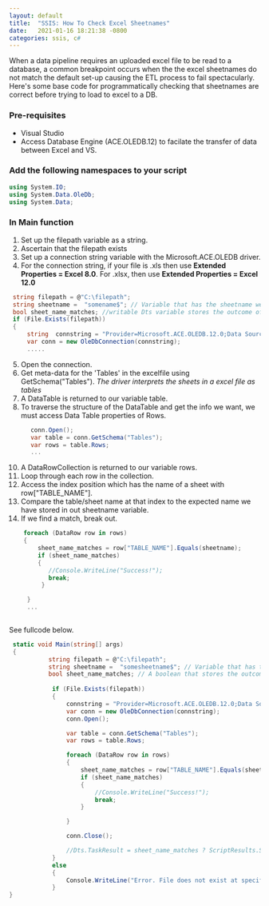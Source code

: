 ```yaml
---
layout: default
title:  "SSIS: How To Check Excel Sheetnames"
date:   2021-01-16 18:21:38 -0800
categories: ssis, c#
---
```


When a data pipeline requires an uploaded excel file to be read to a database, a common breakpoint occurs when the the excel sheetnames do not match the default set-up causing the ETL process to fail spectacularly. Here's some  base code for programmatically checking that sheetnames are correct before trying to load to excel to a DB. 

<!--more-->


### Pre-requisites
- Visual Studio
- Access Database Engine (ACE.OLEDB.12) to facilate the transfer of data between Excel and VS. 


### Add the following namespaces to your script
```C#
using System.IO;
using System.Data.OleDb;
using System.Data;
```

### In Main function
1. Set up the filepath variable as a string. 
2. Ascertain that the filepath exists 
3. Set up a connection string variable with the Microsoft.ACE.OLEDB driver.
4. For the connection string, if your file is .xls then use **Extended Properties = Excel 8.0**. For .xlsx,  then use **Extended Properties = Excel 12.0**


```C#
 string filepath = @"C:\filepath";
 string sheetname =  "somename$"; // Variable that has the sheetname we going to compare against; usually you can grab thisfrom Script task Dts variables
 bool sheet_name_matches; //writable Dts variable stores the outcome of our check
 if (File.Exists(filepath))
 {
     string  connstring = "Provider=Microsoft.ACE.OLEDB.12.0;Data Source=" + filepath + ";Extended Properties=Excel 12.0";
     var conn = new OleDbConnection(connstring);
     .....
 ```
 
 
 5. Open the connection.
 6. Get meta-data for the 'Tables' in the excelfile using GetSchema("Tables"). *The driver interprets the sheets in a excel file as tables*
 7. A DataTable is returned to our variable table.
 8. To traverse the structure of the DataTable and get the info we want, we must access Data Table properties of Rows.
 
  
```C#
      conn.Open();
      var table = conn.GetSchema("Tables");
      var rows = table.Rows;  
      ...

```
10. A DataRowCollection is returned to our variable rows.
11. Loop through each row in the collection.
12. Access the index position which has the name of a sheet with row["TABLE_NAME"].
13. Compare the table/sheet name at that index to the expected name we have stored in out sheetname variable.
14. If we find a match, break out.

```C#
    foreach (DataRow row in rows)
    {
        sheet_name_matches = row["TABLE_NAME"].Equals(sheetname);
        if (sheet_name_matches)
        {
           //Console.WriteLine("Success!"); 
           break;
         }

     }
     ...
         
```

See fullcode below.


```C#
 static void Main(string[] args)
 {
           string filepath = @"C:\filepath";
           string sheetname =  "somesheetname$"; // Variable that has the sheetname we want to find; IRL, we can put this in a read only Dts variables
           bool sheet_name_matches; // A boolean that stores the outcome of our script. IRL, we can put this in a read/write Dts variable
           
            if (File.Exists(filepath))
            {               
                connstring = "Provider=Microsoft.ACE.OLEDB.12.0;Data Source=" + filepath + ";Extended Properties=Excel 12.0";
                var conn = new OleDbConnection(connstring);
                conn.Open();             

                var table = conn.GetSchema("Tables");
                var rows = table.Rows;

                foreach (DataRow row in rows)
                {
                    sheet_name_matches = row["TABLE_NAME"].Equals(sheetname);
                    if (sheet_name_matches)
                    {
                        //Console.WriteLine("Success!"); 
                        break;
                    }

                }

                conn.Close();

                //Dts.TaskResult = sheet_name_matches ? ScriptResults.Success   : ScriptResults.Failure
            }
            else
            {
                Console.WriteLine("Error. File does not exist at specified path");
            }
}
 

```



 
 
